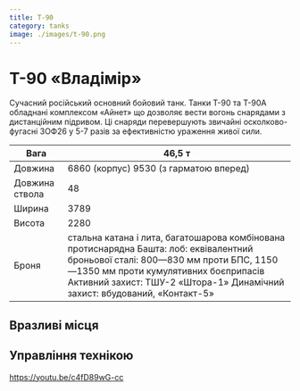 ```yaml
---
title: T-90
category: tanks
image: ./images/t-90.png
---
```


# Т-90 «Владімір»

Cучасний російський основний бойовий танк. Танки Т-90 та Т-90А обладнані комплексом «Айнет» що дозволяє вести вогонь снарядами з дистанційним підривом. Ці снаряди перевершують звичайні осколково-фугасні 3ОФ26 у 5-7 разів за ефективністю ураження живої сили.

Вага | 46,5 т
------ | ------
Довжина | 6860 (корпус) 9530 (з гарматою вперед)
Довжина cтвола | 48
Ширина | 3789
Висота | 2280
Броня |   стальна катана і лита, багатошарова комбінована протиснарядна Башта: лоб: еквівалентний броньової сталі: 800—830 мм проти БПС, 1150—1350 мм проти кумулятивних боєприпасів Активний захист: ТШУ-2 «Штора-1» Динамічний захист: вбудований, «Контакт-5»  

## Вразливі місця

## Управління технікою



https://youtu.be/c4fD89wG-cc

